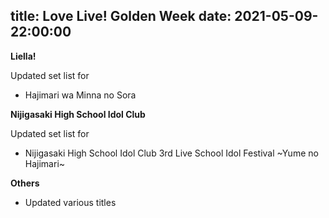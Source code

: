 title: Love Live! Golden Week
date: 2021-05-09-22:00:00
---

**Liella!**

Updated set list for

- Hajimari wa Minna no Sora

**Nijigasaki High School Idol Club**

Updated set list for

- Nijigasaki High School Idol Club 3rd Live School Idol Festival ~Yume no Hajimari~

**Others**

- Updated various titles

